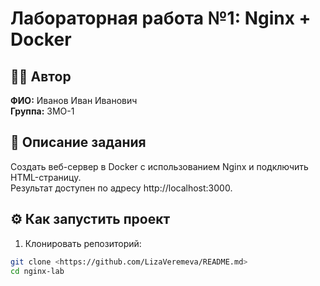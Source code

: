 # Лабораторная работа №1: Nginx + Docker

## 👩‍💻 Автор
**ФИО:** Иванов Иван Иванович  
**Группа:** 3МО-1

## 📌 Описание задания
Создать веб-сервер в Docker с использованием Nginx и подключить HTML-страницу.  
Результат доступен по адресу http://localhost:3000.

## ⚙️ Как запустить проект
1. Клонировать репозиторий:
```bash
git clone <https://github.com/LizaVeremeva/README.md>
cd nginx-lab
